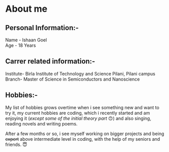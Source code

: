 # **About me**

## Personal Information:-
Name - Ishaan Goel  
Age - 18 Years  

## Carrer related information:-
Institute- Birla Institute of Technology and Science Pilani, Pilani campus  
Branch- Master of Science in Semiconductors and Nanoscience  

## Hobbies:-  
My list of hobbies grows overtime  when i see something new and want to try it,
my current hobbies are coding, which i recently started and am enjoying it (*except some of the initial theory part* 🙃)
and also singing, reading novels and writing poems.

After a few months or so, i see myself working on bigger projects and being ~~expert~~ above intermediate level in coding, with the help of my seniors and friends. 😇


